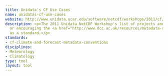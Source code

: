 ```yaml
---
title: Unidata's CF Use Cases
name: unidatas-cf-use-cases
website: http://www.unidata.ucar.edu/software/netcdf/workshops/2011/cf/Use.html
description: <p>The 2011 Unidata NetCDF Workshop's list of projects and groups adopting
  or encouraging the <a href="http://www.dcc.ac.uk/resources/metadata-standards/cf-climate-and-forecast-metadata-conventions">CF</a>-Conventions
  as a standard.</p>
standards:
- cf-climate-and-forecast-metadata-conventions
disciplines:
- Meteorology
- Climatology
type: tool
layout: tool
---
```


